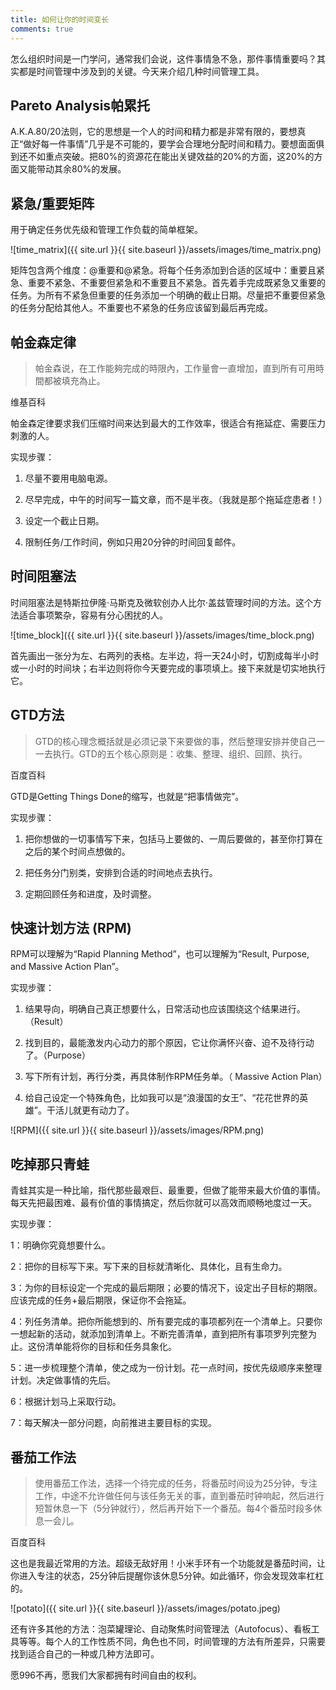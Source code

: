 ```yaml
---
title: 如何让你的时间变长
comments: true
---
```


怎么组织时间是一门学问，通常我们会说，这件事情急不急，那件事情重要吗？其实都是时间管理中涉及到的关键。今天来介绍几种时间管理工具。

## Pareto Analysis帕累托

A.K.A.80/20法则，它的思想是一个人的时间和精力都是非常有限的，要想真正“做好每一件事情”几乎是不可能的，要学会合理地分配时间和精力。要想面面俱到还不如重点突破。把80%的资源花在能出关键效益的20%的方面，这20%的方面又能带动其余80%的发展。

## 紧急/重要矩阵

用于确定任务优先级和管理工作负载的简单框架。

![time_matrix]({{ site.url }}{{ site.baseurl }}/assets/images/time_matrix.png)

矩阵包含两个维度：@重要和@紧急。将每个任务添加到合适的区域中：重要且紧急、重要不紧急、不重要但紧急和不重要且不紧急。首先着手完成既紧急又重要的任务。为所有不紧急但重要的任务添加一个明确的截止日期。尽量把不重要但紧急的任务分配给其他人。不重要也不紧急的任务应该留到最后再完成。

## 帕金森定律

> 帕金森说，在工作能夠完成的時限內，工作量會一直增加，直到所有可用時間都被填充為止。

维基百科

帕金森定律要求我们压缩时间来达到最大的工作效率，很适合有拖延症、需要压力刺激的人。

实现步骤：

1. 尽量不要用电脑电源。

2. 尽早完成，中午的时间写一篇文章，而不是半夜。（我就是那个拖延症患者！）

3. 设定一个截止日期。

4. 限制任务/工作时间，例如只用20分钟的时间回复邮件。

## 时间阻塞法

时间阻塞法是特斯拉伊隆·马斯克及微软创办人比尔‧盖兹管理时间的方法。这个方法适合事项繁杂，容易有分心困扰的人。

![time_block]({{ site.url }}{{ site.baseurl }}/assets/images/time_block.png)

首先画出一张分为左、右两列的表格。左半边，将一天24小时，切割成每半小时或一小时的时间块；右半边则将你今天要完成的事项填上。接下来就是切实地执行它。

## GTD方法

> GTD的核心理念概括就是必须记录下来要做的事，然后整理安排并使自己一一去执行。GTD的五个核心原则是：收集、整理、组织、回顾、执行。

百度百科



GTD是Getting Things Done的缩写，也就是“把事情做完”。



实现步骤：

1. 把你想做的一切事情写下来，包括马上要做的、一周后要做的，甚至你打算在之后的某个时间点想做的。

2. 把任务分门别类，安排到合适的时间地点去执行。

3. 定期回顾任务和进度，及时调整。


## 快速计划方法 (RPM)

RPM可以理解为“Rapid Planning Method”，也可以理解为“Result, Purpose, and Massive Action Plan”。



实现步骤：

1. 结果导向，明确自己真正想要什么，日常活动也应该围绕这个结果进行。（Result）

2. 找到目的，最能激发内心动力的那个原因，它让你满怀兴奋、迫不及待行动了。（Purpose）

3. 写下所有计划，再行分类，再具体制作RPM任务单。（ Massive Action Plan）

4. 给自己设定一个特殊角色，比如我可以是“浪漫国的女王”、“花花世界的英雄”。干活儿就更有动力了。


![RPM]({{ site.url }}{{ site.baseurl }}/assets/images/RPM.png)

## 吃掉那只青蛙

青蛙其实是一种比喻，指代那些最艰巨、最重要，但做了能带来最大价值的事情。每天先把最困难、最有价值的事情搞定，然后你就可以高效而顺畅地度过一天。



实现步骤：

1：明确你究竟想要什么。

2：把你的目标写下来。写下来的目标就清晰化、具体化，且有生命力。

3：为你的目标设定一个完成的最后期限；必要的情况下，设定出子目标的期限。应该完成的任务+最后期限，保证你不会拖延。

4：列任务清单。把你所能想到的、所有要完成的事项都列在一个清单上。只要你一想起新的活动，就添加到清单上。不断完善清单，直到把所有事项罗列完整为止。这份清单能将你的目标和任务具象化。

5：进一步梳理整个清单，使之成为一份计划。花一点时间，按优先级顺序来整理计划。决定做事情的先后。

6：根据计划马上采取行动。

7：每天解决一部分问题，向前推进主要目标的实现。

## 番茄工作法

> 使用番茄工作法，选择一个待完成的任务，将番茄时间设为25分钟，专注工作，中途不允许做任何与该任务无关的事，直到番茄时钟响起，然后进行短暂休息一下（5分钟就行），然后再开始下一个番茄。每4个番茄时段多休息一会儿。

百度百科

这也是我最近常用的方法。超级无敌好用！小米手环有一个功能就是番茄时间，让你进入专注的状态，25分钟后提醒你该休息5分钟。如此循环，你会发现效率杠杠的。

![potato]({{ site.url }}{{ site.baseurl }}/assets/images/potato.jpeg)

还有许多其他的方法：泡菜罐理论、自动聚焦时间管理法（Autofocus）、看板工具等等。每个人的工作性质不同，角色也不同，时间管理的方法有所差异，只需要找到适合自己的一种或几种方法即可。



愿996不再，愿我们大家都拥有时间自由的权利。


